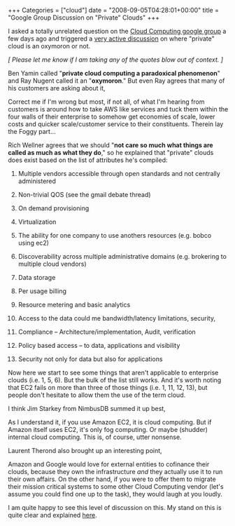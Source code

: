 +++
Categories = ["cloud"]
date = "2008-09-05T04:28:01+00:00"
title = "Google Group Discussion on \"Private\" Clouds"
+++


I asked a totally unrelated question on the [Cloud Computing google group](http://groups.google.ca/group/cloud-computing/) a few days ago and triggered a [very active discussion](http://groups.google.ca/group/cloud-computing/browse_thread/thread/42b3784a39af2707?hl=en) on where "private" cloud is an oxymoron or not.

_[ Please let me know if I am taking any of the quotes blow out of context. ]_

Ben Yamin called "**private cloud computing a paradoxical phenomenon**" and Ray Nugent called it an "**oxymoron**." But even Ray agrees that many of his customers are asking about it,



> 
Correct me if I'm wrong but most, if not all, of what I'm hearing from customers is around how to take AWS like services and tuck them within the four walls of their enterprise to somehow get economies of scale, lower costs and quicker scale/customer service to their constituents. Therein lay the Foggy part...




Rich Wellner agrees that we should "**not care so much what things are called as much as what they do**," so he explained that "private" clouds does exist based on the list of attributes he's compiled:



> 
1) Multiple vendors accessible through open standards and not centrally
administered

2) Non-trivial QOS (see the gmail debate thread)

3) On demand provisioning

4) Virtualization

5) The ability for one company to use anothers resources (e.g. bobco 
using ec2)

6) Discoverability across multiple administrative domains (e.g. brokering to multiple cloud vendors)

7) Data storage

8) Per usage billing

9) Resource metering and basic analytics

10) Access to the data could me bandwidth/latency limitations, security,

11) Compliance – Architecture/implementation, Audit, verification

12) Policy based access – to data, applications and visibility

13) Security not only for data but also for applications

Now here we start to see some things that aren't applicable to enterprise clouds (i.e. 1, 5, 6). But the bulk of the list still works.  And it's worth noting that EC2 fails on more than three of those things (i.e. 1, 11, 12, 13), but people don't hesitate to allow them the use of the term cloud.




I think Jim Starkey from NimbusDB summed it up best,



> 
As I understand it, if you use Amazon EC2, it is cloud computing.  But if Amazon itself uses EC2, it's only fog computing.  Or maybe (shudder) internal cloud computing. This is, of course, utter nonsense.




Laurent Therond also brought up an interesting point,



> 
Amazon and Google would love for external entities to cofinance their clouds, because they own the infrastructure *and* they actually use it to run their own affairs. On the other hand, if you were to offer them to migrate their mission critical systems to some other Cloud Computing vendor (let's assume you could find one up to the task), they would laugh at you loudly.




I am quite happy to see this level of discussion on this. My stand on this is quite clear and explained [here](http://cloudfeed.net/2008/09/04/the-rise-of-cloud-privatization/).
